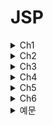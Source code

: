 # JSP

<details>
<summary>Ch1</summary>
  
  ## 월드와이드웹(World Wide Web)   
  인터넷에서 운영되는 서비스   
  인터넷 = 네트워크망, 웹 = 서비스   
  인터넷상의 정보를 하이퍼텍스트 방식과 멀티미디어 환경에서 검색할 수 있게 해주는 정보 검색 시스템   
  *HTTP 프로토콜* 사용 HTML 문서를 연결하여 다양한 콘텐츠를 제공
  많은 사람들이 정보를 쉽게 공유하고 접근할수 있도록 하는것이 목적
  
  ## 클라이언트-서버 구조   
  * 클라이언트: 웹 서비스를 이용하는 사용자   
  * 서버: 웹 서비스를 제공하기 위한 서비스 공급자
  * 프런트엔드: 클라이언트 중심의 프로그래밍(HTML, CSS, 자바스크립트) 영역
  * 백엔드: 서버를 구성하며 서비스를 제공하기 위한 서버 쪽 프로그래밍(웹 서버 소프트웨어, 웹 프레임워크, 데이터베이스)영역   
  
  ## HTML
  웹 문서의 구조를 정의하고 콘텐츠를 표현하는 기본 마크업 언어   
  웹을 통해 콘텐츠를 제공하려면 HTML을 사용해야 함   
  HTML은 태그라고 하는 간단한 표기법으로 표현하고자 하는 정보에 의미를 부여함
  
  ## CSS(Cascading Style Sheet)
  HTML 문서에 레이아웃과 디자인을 포함한 *시각적 요소*를 정의하기 위한 규격   
  HTML은 콘텐츠의 내용과 구조(레이아웃)를 정의하고 CSS에서는 콘텐츠의 위치, 정렬, 글자 크기, 여백, 배경색상들을 정의함
  디자인을 적용할 HTML요소를 셀렉터(Selector)로 지정하고 원하는 디자인 속성을 부여하는 방식
  
  ## 자바스크립트(JavaScript)   
  HTML 문서에서 동적으로 변하는 콘텐츠를 표현하기 위해 이벤트를 처리를 하거나 서버와 연결하여 데이터를 가지고 오는 등의 역할을 하는 프로그램 언어   
  HTML 문서에서 이벤트를 서버 연결 없이 동적으로 처리할수 있는 기술
  대표적인 자바 스크립트 라이브러리(프레임워크) - 앵귤러 뷰 리액트
  
  ## 백엔드 중심 개발   
  전통적인 웹 개발 모델, 서버에서 모든것을 담당   
  자바/JSP   
  |장점|단점|   
  |:---:|:---:|  
  |서비스 연동에 필요한 다양한 서버 환경에 대응할수 있음|모바일 네트워크의 속도가 느리며 이용에 많은 비용을 지불해야 함|
  |검색 엔진 최적화에 유리함|서버에 화면 갱신을 요청할경우 모든 데이터가 다시 전송되야하므로 모바일 환경에는 부적함|
  |기술이 안정적이고 검증됨|REST API와 클라우드 인프라가 보편화 되면서 기존의 대규모 서버구축하는 모노폴리식 아키텍쳐보다 소규모 서버를 연동하는 MSA 방식이 확산|
  |기존에 개발된 시스템이 많고 레거시 시스템은 오랫동안 유지됨||
  
  ## 프런트엔드 중심 개발
  HTML만 받아오고 서버로부터 화면 구성에 필요한 데이터만 자바 스크립트로 받아와 화면을 조합해 보여줌 CSR(Client Side Rendering)이라고도함   
  |장점|단점|   
  |:---:|:---:|   
  |필요한 부분의 데이터만 갱신, 전체화면 받아올 필요 없음|데이터 제공을 위한 서버는 필요함|   
  |실시간 데이터 갱신 자유로움|데이터 제공 서버는 주로 REST API로 개발, 백엔드 작업이 당연히 존재함|   
  |SPA(Single Page App), PWA(Progressive Web App)등의 구현에 적용할 수 있음|콘텐츠가 검색 엔진에 노출될 수 있도록 SSR(Server Side Rendering)을 접목하기도 함|
  |React.js, Vue.js등 다양한 라이브러리/프레임워크를 사용할수 있음||   
  
</details>

<details>
<summary>Ch2</summary>
 ## 서블릿 컨테이너(Web Application Server, WAS)   
  이름과 같이 웹 애플리케이션을 구동하는 서버를 의미함   
  서버 컴퓨터가 WAS로 동작하려면 서블릿 컨테이너가 필요함   
  실제 서비스 시스템을 구축할 떄는 정적 콘텐츠 서비스를 위한 웹서버와 WAS를 병행해 운영하며 설정을 통해 상호 연동되는 구조를 가짐
  
 ## 배포   
  웹: 운영 서버로 소스코드 복사하고 WAS에 등록하는 과정   
  모바일 앱: 앱스토어 업로드     
  웹 애플리케이션: WAR형태로 패키징한 후 아파치 톰캣에 전달해 실행   
  
</details>

<details>
<summary>Ch3</summary>
  
  ## HTML
  클라이언트가 서버로부터 수신하는 데이터 구조   
  
  ## 하이퍼텍스트   
  다른정보와 연결된 텍스트를 의미
  
  ## 마크업 언어   
  텍스트에 의미를 부여하기 위해 태그를 사용하여 문서에 주석을 다는 표현 시스템   
  
  ## XML   
  HTML보다 범용적으로 사용할수 있는 마크업 언어
  
  ## 태그
  <>를 사용하여 나타냄   
  일반적으로 시작과 끝 2개의쌍, 종료태그는 /로 표현
  모든태그가 종료태그를 가지는건 아님
  대소문자 구분X, 추가적인 정보 부여는 속성 사용
  시작 종료 사이를 *태그 보디* 라고함
  
  ## 속성
  태그에 추가 정보를 제공하기 위해 사용함   
  사용할 수 있는 속성역시 정해져있음
  
  ## 시맨틱 태그
  특별한 의미를 가지는 태그, 문서 구조 정의하는데 주로 사용   
  ex. header footer 
  
  ## CSS   
  디자인 담당, 디자인만 바꾸거나 내용만 변경하기 용이
  선택자와 선언부로 구성 선언부는 {} 블록 사용 각속성 정의는 ;으로 끝남   
  ex.   
  |선택자|선언부|   
  |:---:|:---:|   
  |h1|{color: red; font-size = 15px;|
  
  ## CSS 적용법
  인라인 스타일 시트: HTML 태그에 CSS 속성정의   
  내장 스타일 시트: head부분에 CSS정의 부분을 포함   
  외장 스타일 시트: 별도의 CSS 파일 생성후 HTML문서에 링크로 포함
  
  ## 자바스크립트 
  동적으로 변경되는 부분을 담당 웹 브라우저에서 해석되는 인터프리터 언어
  
  ## 자바스크립트의 특징   
  동적, 타입명시 필요없는 인터프리터 언어   
  객체지향, 함수형 프로그래밍 모두 표현가능   
  HTML 내용, 속성, 스타일을 변경할 수 있음   
  이벤트를 처리하고 사용자와의 상호작용을 가능하게 함   
  서버와 실시간 통신 기능을 제공
  
  ## 문서 객체 모델 (DOM)
  자바스크립에서는 DOM을 통해 HTML 요소에 접근   
  DOM은 HTML 문서 구조 전체를 객체화한 것을 의미
  
</details>

<details>
<summary>Ch4</summary>

</details>

<details>
<summary>Ch5</summary>
  
  ## 서블릿   
  |장점|단점|   
  |:---:|:---:|   
  |자바를 기반으로 하여 자바 API를 모두 사용할수 있음|HTML 응답을 위해서는 출력문으로 문자열 결합을 사용해야함|
  |운영체제,하드웨어 영향을 받지않음|서블릿에서 HTML을 포함할 경우 화면 수정이 어려움|
  |다양한 오픈소스 라이브러리와 개발도구를 활용할 수 있음|HTML폼 Form의 데이터 처리가 불편함|
  ||기본적으로 단일 요청과 응답을 처리하는 구조로 다양한 경로의 URL 접근을 하나의 클래스에서 처리하기 어려움|   
  ## 실제 자바 웹 개발에서의 서블릿 조합   
  화면 구성을 위해 JSP와 같은 템플릿 엔진을 사용함   
  REST AOI 구현을 위해서는 JAX-RS를 사용함   
  복잡한 서비스 구현을 위해 프런트 컨트롤러 모델 등을 사용함   
  ## HttpServletRequest   
  HTTP 프로토콜의 request 정보를 서블릿에 전달하기 위한 목적으로 사용
  서블릿 컨테이너에서 생성 클라이언트 요청이 doGet(), doPost()로 전달 될떄 인자로 함께 전달   
  서블릿에서 클라이언트와 연결해 처리할 작업은 모두 HttpServletRequest를 통해야 함   
  
  ## 주요메서드
  |메서드|설명|   
  |:---:|:---:|   
  |getParameter(name)|name 속성으로 전달된 파라미터 값|   
  |getParameterValues(name)|동일한 name 속성으로 전달된 모든 파라미터값|   
  |getMethod()|GET,POST등의 HTTP메서드|   
  ## HttpServletResponse   
  서버에서 클라이언트로 전달하려는 목적을 위한 기능으로 구성   
  서블릿 컨테이너는 요청 클라이언트에 응답을 보내기 위한 HttpServletResponse 객체를 생성하여 서블릿에 전달   
  서블릿은 해당 객체를 이용하여 content type, 응답코드, 응답 메시지 등을 전송   
  |메서드|설명|   
  |:---:|:---:|   
  |sendRedirect(String location)|클라이언트에 리다이렉트 응답을 보낸후 특정 URL로 다시 요청하게 함|
  |getWriter()|클라이언트로 데이터를 보내기 위한 출력 스트림을 리턴| 
  ## web.xml에 서블릿 등록
  ```
  <servlet>
      <servlet-name>HelloWorld</servlet-name>                     //서블릿 이름
      <servlet-class>jwbook.servlet.HelloServlet</servlet-class> //서블릿 클래스 지정
  </servlet>
  
  <servlet-mapping>
    <servlet-name>HelloWorld</servlet-name>                     //서블릿 이름 메핑
    <url-pattern>/hello</url-pattern>                           //서블릿 요청 주소 매핌
  </servlet-mapping>
  ```
  ## 서블릿 자바 애너테이션 등록
  ```
  @WebServlet("/hello")
  ```
  ```
  @WebServlet(description = "Hello World Servlet", urlPatterns ="/hello")
  ```
  ## 서블릿 초기화: init()
  초기에 한번만 실행   
  해당 서블릿이 컨테이너 메모리에 있는지 확인후 없을때 메모리에 적제하며 호출   
  서블릿은 종료 Destroy되고 다시 시작되면 init() 메서드 호출   
  ## 요청/응답: service() 메서드   
  service() 메서드를 통해 각각 doGet()이나 doPost()로 분기됨   
  이떄 파라미터로 HttpServletRequest와 HttpServletResponse 클래스 타입인 request와 response 객체가 제공됨   
  ## 서블릿 종료: destroy()   
  컨테이너로부터 서블릿 종료 요청이 있을 떄 destroy() 메서드를 호출함  
  ## 페이지 이동   
  데이터를 포함하지 않는 경우
  ```
  response.sendRedirect("main.jsp");
  ```
  데이터를 포함하는 경우   
  request 속성으로 데이터를 넣은후 원하는 페이지로 포워딩   
  JSP
  ```
  <%
    request.setAttribute("member",m);
    pageContext.forwared("userInfo.jsp");
  %>
  ```   
  서블릿
  ```
  doGet(...){
    ...
    request.setAttribute("member",m);
    RequestDispatcher dispatcher = request.getRequestDispatcher("userInfo.jsp");
    dispatcher.forward(request,response);
  }
  ```
  
  
  

</details>

<details>
<summary>Ch6</summary>

</details>

<details>
<summary>예문</summary>

 ## 쿠키와 세션 차이
 쿠키는 서버에서 생성, 클라이언트에서 저장 사용   
 세션은 서버 쪽에 생성되는 공간으로 내부적으로는 세션 아이디를 통해 참조됨
</details>
